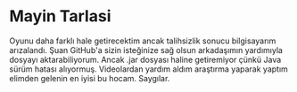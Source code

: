 # Mayin Tarlasi
Oyunu daha farklı hale getirecektim ancak talihsizlik sonucu bilgisayarım arızalandı.
Şuan GitHub'a sizin isteğinize sağ olsun  arkadaşımın yardımıyla dosyayı aktarabiliyorum.
Ancak .jar dosyası haline getiremiyor çünkü Java sürüm hatası alıyormuş.
Videolardan yardım aldım araştırma yaparak yaptım elimden gelenin en iyisi bu hocam.
Saygılar.
